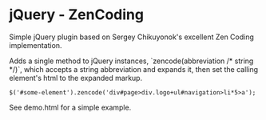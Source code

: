 <h1>jQuery - ZenCoding</h1>
<p>Simple jQuery plugin based on Sergey Chikuyonok's excellent Zen Coding implementation.</p>
<p>Adds a single method to jQuery instances, `zencode(abbreviation /* string */)`, which accepts a string abbreviation and expands it, then set the calling element's html to the expanded markup.</p>
<code>$('#some-element').zencode('div#page>div.logo+ul#navigation>li*5>a');</code>
<p>See demo.html for a simple example.</p>